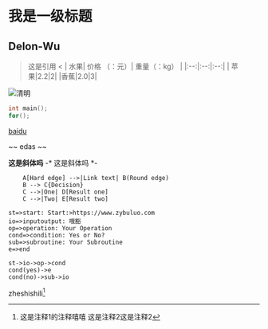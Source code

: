 # 我是一级标题
## Delon-Wu
> 这是引用 <
| 水果| 价格 （：元）| 重量（：kg） |
|:--:|:--:|:--:|
| 苹果|2.2|2|
|香蕉|2.0|3|

![清明](https://www.baidu.com/s?wd=%e6%b8%85%e6%98%8e&sa=ire_dl_gh_logo&rsv_dl=igh_logo_pc)
```c
int main();
for();
```
[baidu](https//www.baidu.com)

~~ edas ~~

**这是斜体吗**
-* 这是斜体吗 *-





```graphLR
    A[Hard edge] -->|Link text| B(Round edge)
    B --> C{Decision}
    C -->|One| D[Result one]
    C -->|Two| E[Result two]
```

```flow
st=>start: Start:>https://www.zybuluo.com
io=>inputoutput: 哦豁
op=>operation: Your Operation
cond=>condition: Yes or No?
sub=>subroutine: Your Subroutine
e=>end

st->io->op->cond
cond(yes)->e
cond(no)->sub->io
```
zheshishili[^1]

[^1]:这是注释1的注释嘻嘻
这是注释2[^2]这是注释2
[^2]:这是注释2的注释哈哈

